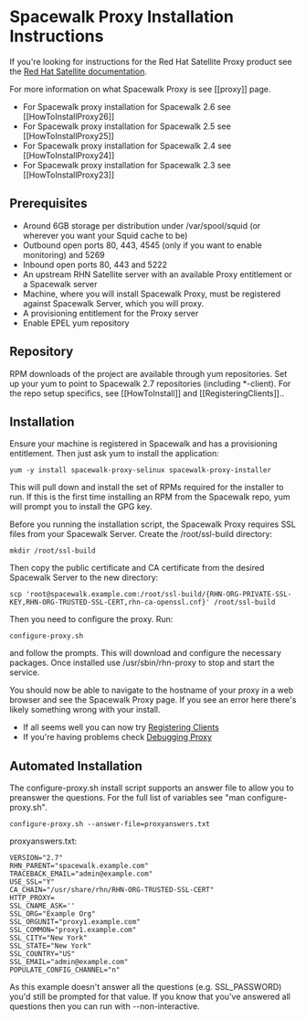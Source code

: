 # Spacewalk Proxy Installation Instructions

If you're looking for instructions for the Red Hat Satellite Proxy product see the [Red Hat Satellite documentation](https://access.redhat.com/documentation/en-us/red_hat_satellite/).

For more information on what Spacewalk Proxy is see [[proxy]] page.

 * For Spacewalk proxy installation for Spacewalk 2.6 see [[HowToInstallProxy26]]
 * For Spacewalk proxy installation for Spacewalk 2.5 see [[HowToInstallProxy25]]
 * For Spacewalk proxy installation for Spacewalk 2.4 see [[HowToInstallProxy24]]
 * For Spacewalk proxy installation for Spacewalk 2.3 see [[HowToInstallProxy23]]

## Prerequisites

  * Around 6GB storage per distribution under /var/spool/squid (or wherever you want your Squid cache to be)
  * Outbound open ports 80, 443, 4545 (only if you want to enable monitoring) and 5269
  * Inbound open ports 80, 443 and 5222
  * An upstream RHN Satellite server with an available Proxy entitlement or a Spacewalk server
  * Machine, where you will install Spacewalk Proxy, must be registered against Spacewalk Server, which you will proxy.
  * A provisioning entitlement for the Proxy server
  * Enable EPEL yum repository

## Repository

RPM downloads of the project are available through yum repositories. Set up your yum to point to Spacewalk 2.7 repositories (including *-client). For the repo setup specifics, see [[HowToInstall]] and [[RegisteringClients]]..
## Installation



Ensure your machine is registered in Spacewalk and has a provisioning entitlement. Then just ask yum to install the application:


    yum -y install spacewalk-proxy-selinux spacewalk-proxy-installer

This will pull down and install the set of RPMs required for the installer to run. If this is the first time installing an RPM from the Spacewalk repo, yum will prompt you to install the GPG key.

Before you running the installation script, the Spacewalk Proxy requires SSL files from your Spacewalk Server. Create the /root/ssl-build directory:

    mkdir /root/ssl-build

Then copy the public certificate and CA certificate from the desired Spacewalk Server to the new directory:

    scp 'root@spacewalk.example.com:/root/ssl-build/{RHN-ORG-PRIVATE-SSL-KEY,RHN-ORG-TRUSTED-SSL-CERT,rhn-ca-openssl.cnf}' /root/ssl-build


Then you need to configure the proxy. Run:


    configure-proxy.sh

and follow the prompts. This will download and configure the necessary packages. Once installed use /usr/sbin/rhn-proxy to stop and start the service.

You should now be able to navigate to the hostname of your proxy in a web browser and see the Spacewalk Proxy page. If you see an error here there's likely something wrong with your install.

  * If all seems well you can now try [Registering Clients](RegisteringClients)
  * If you're having problems check [Debugging Proxy](DebuggingProxy)
## Automated Installation



The configure-proxy.sh install script supports an answer file to allow you to preanswer the questions. For the full list of variables see "man configure-proxy.sh".


    configure-proxy.sh --answer-file=proxyanswers.txt

proxyanswers.txt:


    VERSION="2.7"
    RHN_PARENT="spacewalk.example.com"
    TRACEBACK_EMAIL="admin@example.com"
    USE_SSL="Y"
    CA_CHAIN="/usr/share/rhn/RHN-ORG-TRUSTED-SSL-CERT"
    HTTP_PROXY=
    SSL_CNAME_ASK=''
    SSL_ORG="Example Org"
    SSL_ORGUNIT="proxy1.example.com"
    SSL_COMMON="proxy1.example.com"
    SSL_CITY="New York"
    SSL_STATE="New York"
    SSL_COUNTRY="US"
    SSL_EMAIL="admin@example.com"
    POPULATE_CONFIG_CHANNEL="n"

As this example doesn't answer all the questions (e.g. SSL_PASSWORD) you'd still be prompted for that value. If you know that you've answered all questions then you can run with --non-interactive.